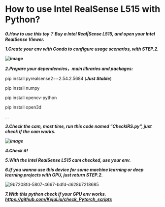 # How to use Intel RealSense L515 with Python?

***0.How to use this toy？ Buy a Intel Real|Sense L515, and open your Intel RealSense Viewer.***

***1.Create your env with Conda to configure usage scenarios, with STEP.2.***

**![image](https://github.com/user-attachments/assets/6b6dd585-910e-4122-919f-ee0a4a27974a)**

***2.Prepare your dependencies，main libraries and packages:***

pip install pyrealsense2==2.54.2.5684 (***Just Stable***)

pip install numpy

pip install opencv-python

pip install open3d

...

***3.Check the cam, most time, run this code named "CheckIRS.py", just check if the cam works.***

***![image](https://github.com/user-attachments/assets/344ba50f-9f51-4af2-b48f-fd0418f52b5a)***

***4.Check it!***

***5.With the Intel RealSense L515 cam checked, use your env.***

***6.If you wanna use this device for some machine learning or deep learning projects with GPU, just return STEP.2.***

![9b7208fd-5807-4667-bdfd-d628b7218685](https://github.com/user-attachments/assets/e7e3ad39-6b8d-42e4-8c96-fb24435d0f35)

***7.With this python check if your GPU env works.***
***https://github.com/KejuLiu/check_Pytorch_scripts***






